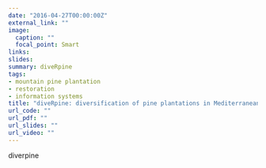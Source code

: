 ```yaml
---
date: "2016-04-27T00:00:00Z"
external_link: ""
image:
  caption: ""
  focal_point: Smart
links:
slides: 
summary: diveRpine
tags:
- mountain pine plantation
- restoration
- information systems
title: "diveRpine: diversification of pine plantations in Mediterranean mountains"
url_code: ""
url_pdf: ""
url_slides: ""
url_video: ""
---
```


diverpine 
